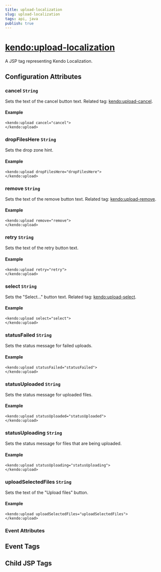 ```yaml
---
title: upload-localization
slug: upload-localization
tags: api, java
publish: true
---
```


# <kendo:upload-localization>
A JSP tag representing Kendo Localization.

## Configuration Attributes


### cancel `String`

Sets the text of the cancel button text. Related tag: [<kendo:upload-cancel>](#kendo-upload-cancel). 

#### Example
    <kendo:upload cancel="cancel">
    </kendo:upload>



### dropFilesHere `String`

Sets the drop zone hint.

#### Example
    <kendo:upload dropFilesHere="dropFilesHere">
    </kendo:upload>



### remove `String`

Sets the text of the remove button text. Related tag: [<kendo:upload-remove>](#kendo-upload-remove). 

#### Example
    <kendo:upload remove="remove">
    </kendo:upload>



### retry `String`

Sets the text of the retry button text.

#### Example
    <kendo:upload retry="retry">
    </kendo:upload>



### select `String`

Sets the "Select..." button text. Related tag: [<kendo:upload-select>](#kendo-upload-select). 

#### Example
    <kendo:upload select="select">
    </kendo:upload>



### statusFailed `String`

Sets the status message for failed uploads.

#### Example
    <kendo:upload statusFailed="statusFailed">
    </kendo:upload>



### statusUploaded `String`

Sets the status message for uploaded files.

#### Example
    <kendo:upload statusUploaded="statusUploaded">
    </kendo:upload>



### statusUploading `String`

Sets the status message for files that are being uploaded.

#### Example
    <kendo:upload statusUploading="statusUploading">
    </kendo:upload>



### uploadSelectedFiles `String`

Sets the text of the "Upload files" button.

#### Example
    <kendo:upload uploadSelectedFiles="uploadSelectedFiles">
    </kendo:upload>



### Event Attributes

## Event Tags


## Child JSP Tags

